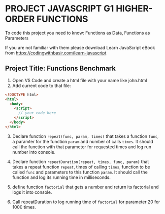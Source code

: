 # PROJECT JAVASCRIPT G1 HIGHER-ORDER FUNCTIONS

To code this project you need to know:
Functions as Data,
Functions as Parameters

If you are not familiar with them please download Learn JavaScript eBook from https://codingwithbasir.com/learn-javascript

## Project Title: Functions Benchmark

1. Open VS Code and create a html file with your name like john.html
2. Add current code to that file:

```html
<!DOCTYPE html>
<html>
  <body>
    <script>
      // your code here
    </script>
  </body>
</html>
```

3. Declare function `repeat(func, param, times)` that takes a function `func`, a paramter for the function `param` and number of calls `times`. It should call the function with that parameter for requested times and log run number into console.

4. Declare function `repeatDuration(repeat, times, func, param)` that takes a repeat function `repeat`, times of calling `times`, function to be called `func` and parameters to this function `param`. It should call the function and log its running time in milliseconds.

5. define function `factorial` that gets a number and return its factorial and logs it into console.

6. Call repeatDuration to log running time of `factorial` for parameter 20 for 1000 times.
